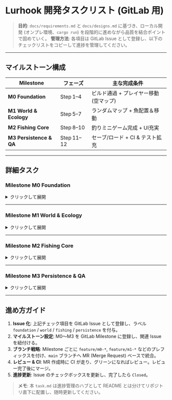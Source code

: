 # Lurhook 開発タスクリスト (GitLab 用)

> **目的**: `docs/requirements.md` と `docs/designs.md` に基づき、ローカル開発 (オンプレ環境、`cargo run`) を段階的に進めながら品質を結合ポイントで固めていく。
> **管理方法**: 各項目は GitLab Issue として登録し、以下のチェックリストをコピーして進捗を管理してください。

---

## マイルストーン構成

| Milestone               | フェーズ       | 主な完成条件                 |
| ----------------------- | ---------- | ---------------------- |
| **M0 Foundation**       | Step 1–4   | ビルド通過 + プレイヤー移動 (空マップ) |
| **M1 World & Ecology**  | Step 5–7   | ランダムマップ + 魚配置＆移動       |
| **M2 Fishing Core**     | Step 8–10  | 釣りミニゲーム完成 + UI充実       |
| **M3 Persistence & QA** | Step 11–12 | セーブ/ロード + CI & テスト拡充   |

---

## 詳細タスク

### Milestone **M0 Foundation**

<details>
<summary>クリックして展開</summary>

#### Step 1 — 環境セットアップ & CI 基盤

* [x] Rust 1.78+ のインストール (`rustup`)
* [ ] リポジトリをクローンし、`cargo run` が "Welcome to Lurhook!" を表示することを確認
* [ ] `.gitlab-ci.yml` を作成し、Ubuntu 最新版で以下を実行

  * `cargo clippy -- -D warnings`
  * `cargo test --all --offline`
* [ ] CI パイプラインがグリーンになることを確認

#### Step 2 — インターフェース定義 & スタブ実装

* [ ] 各クレートの公開 API を明文化 (mapgen / ecology / fishing / ui / data)
* [ ] スタブ関数・構造体を実装し、ドキュメントコメントを付与
* [ ] `game-core::run()` でスタブを順に呼び出し、ビルドが通ることを確認

#### Step 3 — 基本 UI ループ統合

* [ ] `bracket-lib` 依存を追加
* [ ] `LurhookGame` 構造体で `GameState` を実装
* [ ] 画面にプレースホルダ文字 (タイトル or `@`) を描画
* [ ] ウィンドウの作成・終了が正常なことを確認

#### Step 4 — プレイヤー移動 & 入力ハンドリング

* [ ] h/j/k/l & 矢印キーで 8 方向移動を実装
* [ ] 画面端で移動を抑制する境界チェック
* [ ] 移動ロジックのユニットテスト

</details>

---

### Milestone **M1 World & Ecology**

<details>
<summary>クリックして展開</summary>

#### Step 5 — マップ生成 (Mapgen)

* [ ] `Map` 構造体と `TileKind` 列挙型を設計
* [ ] `mapgen::generate(seed)` を BSP + パーリンノイズ (プレースホルダ可) で実装
* [ ] 生成マップを UI へ描画
* [ ] 固定シードのスナップショットテストを追加

#### Step 6 — 魚スポーン (Ecology)

* [ ] `Fish` 構造体 & 種別列挙を定義
* [ ] `ecology::spawn_fish(&mut Map)` で水タイルへ魚を配置
* [ ] 魚シンボルを描画し、位置が妥当かテスト

#### Step 7 — 魚 AI & ターン処理

* [ ] `ecology::update_fish` でランダム移動 AI を実装
* [ ] ゲームループへ統合 (入力→AI→描画)
* [ ] 境界・水域判定のユニットテスト

</details>

---

### Milestone **M2 Fishing Core**

<details>
<summary>クリックして展開</summary>

#### Step 8 — 基本釣りフロー

* [ ] `c` キーでキャスト → 釣りモード遷移
* [ ] 待機ターン後、固定確率でバイト判定
* [ ] 成功時: 魚をインベントリへ、失敗時: ログに逃亡メッセージ

#### Step 9 — テンションバー・ミニゲーム

* [ ] `TensionMeter` 構造体とテンション計算ロジック
* [ ] テンションバー UI を釣りモード時に描画
* [ ] 成功/失敗判定とユニットテスト (テンション計算)

#### Step 10 — UI パネル & ログ強化

* [ ] ログウィンドウ (最大 8 行, PgUp/PgDn でスクロール)
* [ ] ステータスパネル (HP, Line, Depth, Time)
* [ ] 標準レイアウト/釣りレイアウトの切替

</details>

---

### Milestone **M3 Persistence & QA**

<details>
<summary>クリックして展開</summary>

#### Step 11 — データロード & セーブ

* [ ] `assets/fish.json` を Serde で読み込み、魚種リスト生成
* [ ] 魚強度などゲームロジックをデータ駆動化
* [ ] ゲーム状態を RON 形式で保存 (`save_<datetime>.ron`)
* [ ] エラー時ハンドリングとロード機能 (任意)

#### Step 12 — テスト拡充 & CI 強化

* [ ] 各クレートでユニットテストを追加し、80%+ カバレッジ
* [ ] ゴールデンマスター & スナップショットテスト導入
* [ ] GitLab CI を Linux/Windows/macOS + WASM マトリクスに拡張
* [ ] `cargo clippy -- -D warnings` を CI に組み込み、パフォーマンス回帰テスト(任意)

</details>

---

## 進め方ガイド

1. **Issue 化**: 上記チェック項目を GitLab Issue として登録し、ラベル `foundation` / `world` / `fishing` / `persistence` を付与。
2. **マイルストーン設定**: M0～M3 を GitLab Milestone に登録し、関連 Issue を紐付ける。
3. **ブランチ戦略**: Milestone ごとに `feature/m0-*`, `feature/m1-*` などのプレフィックスを付け、`main` ブランチへ MR (Merge Request) ベースで統合。
4. **レビュー & CI**: MR 作成時に CI が走り、グリーンになればレビュー。レビュー完了後にマージ。
5. **進捗更新**: Issue のチェックボックスを更新し、完了したら `Closed`。

> **メモ**: 本 `task.md` は進捗管理のハブとして README とは分けてリポジトリ直下に配置し、随時更新してください。
